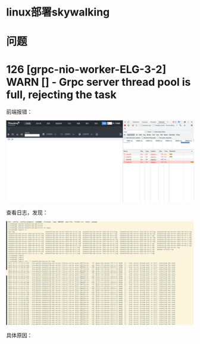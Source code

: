 # linux部署skywalking



































# 问题

# 126 [grpc-nio-worker-ELG-3-2] WARN  [] - Grpc server thread pool is full, rejecting the task

前端报错：

![image-20221025173117378](images/image-20221025173117378.png)

查看日志，发现：

![image-20221025173145297](images/image-20221025173145297.png)

具体原因：